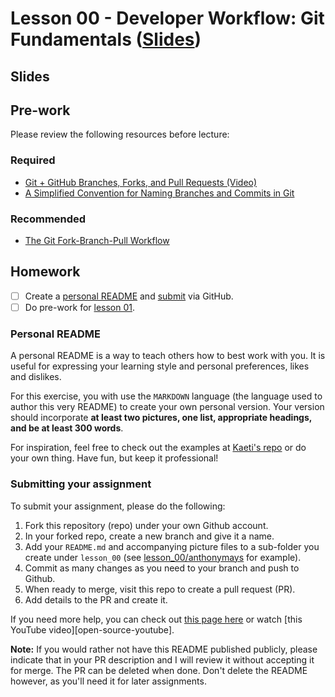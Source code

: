 # Lesson 00 - Developer Workflow: Git Fundamentals ([Slides](https://code-differently.github.io/code-society-25-2/slides/#/lesson_00))

## Slides

## Pre-work

Please review the following resources before lecture:

### Required
* [Git + GitHub Branches, Forks, and Pull Requests (Video)](https://youtu.be/oa1wXWeH1IQ?si=fnN6f4Ua1dbdWmqN)
* [A Simplified Convention for Naming Branches and Commits in Git](https://dev.to/varbsan/a-simplified-convention-for-naming-branches-and-commits-in-git-il4)

### Recommended
* [The Git Fork-Branch-Pull Workflow](https://www.tomasbeuzen.com/post/git-fork-branch-pull/)

## Homework

- [ ] Create a [personal README](#personal-readme) and [submit](#submitting-your-assignment) via GitHub.
- [ ] Do pre-work for [lesson 01](/lesson_01/).

### Personal README

A personal README is a way to teach others how to best work with you. It is useful for expressing your learning style and personal preferences, likes and dislikes.

For this exercise, you with use the `MARKDOWN` language (the language used to author this very README) to create your own personal version. Your version should incorporate __at least two pictures, one list, appropriate headings, and be at least 300 words__.

For inspiration, feel free to check out the examples at [Kaeti's repo][kaeti-repo] or do your own thing. Have fun, but keep it professional!

[kaeti-repo]: https://github.com/kaeti/personal-readme

### Submitting your assignment

To submit your assignment, please do the following:

1. Fork this repository (repo) under your own Github account.
1. In your forked repo, create a new branch and give it a name.
1. Add your `README.md` and accompanying picture files to a sub-folder you create under `lesson_00` (see [lesson_00/anthonymays](/lesson_00/anthonymays) for example).
1. Commit as many changes as you need to your branch and push to Github.
1. When ready to merge, visit this repo to create a pull request (PR).
1. Add details to the PR and create it.

If you need more help, you can check out [this page here][open-source-contributions] or watch [this YouTube video][open-source-youtube].

**Note:** If you would rather not have this README published publicly, please indicate that in your PR description and I will review it without accepting it for merge. The PR can be deleted when done. Don't delete the README however, as you'll need it for later assignments.

[open-source-contributions]: https://github.com/gabrieldemarmiesse/getting_started_open_source
